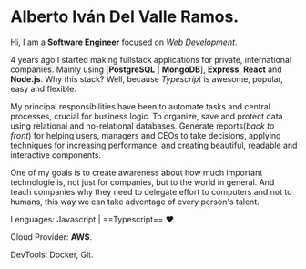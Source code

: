 # Alberto  Iván Del Valle Ramos.

Hi, I am a **Software Engineer** focused on *Web Development*.

4 years ago I started making fullstack applications for private, international companies. Mainly using [**PostgreSQL** | **MongoDB**], __Express__, __React__ and __Node.js__. Why this stack? Well, because *Typescript* is awesome, popular, easy and flexible. 

My principal responsibilities have been to automate tasks and central processes, crucial for business logic. To organize, save and protect data using relational and no-relational databases. Generate reports(*back to front*) for helping users, managers and CEOs to take decisions, applying techniques for increasing performance, and creating beautiful, readable and interactive components. 

One of my goals is to create awareness about how much important technologie is, not just for companies, but to the world in general. And teach companies why they need to delegate effort to computers and not to humans, this way we can take adventage of every person's talent.

Lenguages: Javascript | ==Typescript== ♥️

Cloud Provider: **AWS**.

DevTools: Docker, Git.

